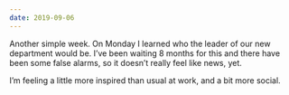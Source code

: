 ```yaml
---
date: 2019-09-06
---
```


Another simple week. On Monday I learned who the leader of our new department would be. I’ve been waiting 8 months for this and there have been some false alarms, so it doesn’t really feel like news, yet.

I’m feeling a little more inspired than usual at work, and a bit more social.